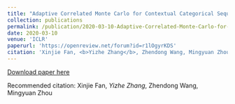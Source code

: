 ```yaml
---
title: "Adaptive Correlated Monte Carlo for Contextual Categorical Sequence Generation."
collection: publications
permalink: /publication/2020-03-10-Adaptive-Correlated-Monte-Carlo-for-Contextual-Categorical-Sequence-Generation
date: 2020-03-10
venue: 'ICLR'
paperurl: 'https://openreview.net/forum?id=r1lOgyrKDS'
citation: 'Xinjie Fan, <b>Yizhe Zhang</b>, Zhendong Wang, Mingyuan Zhou'
---
```


[Download paper here](https://openreview.net/forum?id=r1lOgyrKDS)

Recommended citation: Xinjie Fan, *Yizhe Zhang*, Zhendong Wang, Mingyuan Zhou